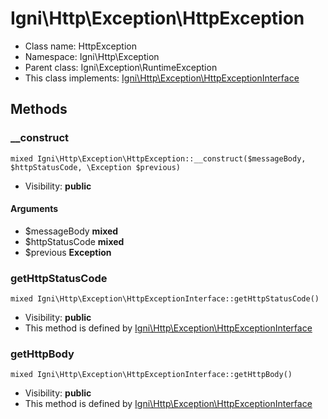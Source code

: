 Igni\Http\Exception\HttpException
===============






* Class name: HttpException
* Namespace: Igni\Http\Exception
* Parent class: Igni\Exception\RuntimeException
* This class implements: [Igni\Http\Exception\HttpExceptionInterface](Igni-Http-Exception-HttpExceptionInterface.md)






Methods
-------


### __construct

    mixed Igni\Http\Exception\HttpException::__construct($messageBody, $httpStatusCode, \Exception $previous)





* Visibility: **public**


#### Arguments
* $messageBody **mixed**
* $httpStatusCode **mixed**
* $previous **Exception**



### getHttpStatusCode

    mixed Igni\Http\Exception\HttpExceptionInterface::getHttpStatusCode()





* Visibility: **public**
* This method is defined by [Igni\Http\Exception\HttpExceptionInterface](Igni-Http-Exception-HttpExceptionInterface.md)




### getHttpBody

    mixed Igni\Http\Exception\HttpExceptionInterface::getHttpBody()





* Visibility: **public**
* This method is defined by [Igni\Http\Exception\HttpExceptionInterface](Igni-Http-Exception-HttpExceptionInterface.md)



